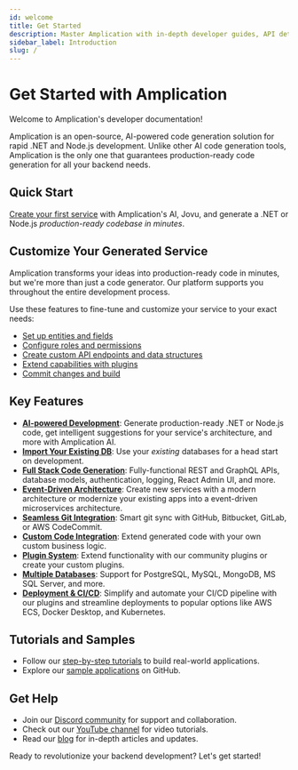 ```yaml
---
id: welcome
title: Get Started
description: Master Amplication with in-depth developer guides, API details, and tutorials.
sidebar_label: Introduction
slug: /
---
```


# Get Started with Amplication

Welcome to Amplication's developer documentation!

Amplication is an open-source, AI-powered code generation solution for rapid .NET and Node.js development. Unlike other AI code generation tools, Amplication is the only one that guarantees production-ready code generation for all your backend needs.

## Quick Start

[Create your first service](/first-service/) with Amplication's AI, Jovu, and generate a .NET or Node.js _production-ready codebase in minutes_.

## Customize Your Generated Service

Amplication transforms your ideas into production-ready code in minutes, but we're more than just a code generator. Our platform supports you throughout the entire development process.

Use these features to fine-tune and customize your service to your exact needs:

- [Set up entities and fields](/set-up-entities/)
- [Configure roles and permissions](/configure-roles-and-permissions/)
- [Create custom API endpoints and data structures](/custom-types-and-actions/)
- [Extend capabilities with plugins](/add-plugins-service/)
- [Commit changes and build](/commit-and-build-new-versions/)

## Key Features

- **[AI-powered Development](/amplication-ai/)**: Generate production-ready .NET or Node.js code, get intelligent suggestions for your service's architecture, and more with Amplication AI.
- **[Import Your Existing DB](/how-to/import-prisma-schema/)**: Use your _existing_ databases for a head start on development.
- **[Full Stack Code Generation](/getting-started/)**: Fully-functional REST and GraphQL APIs, database models, authentication, logging, React Admin UI, and more.
- **[Event-Driven Architecture](/concepts/event-driven-architecture/)**: Create new services with a modern architecture or modernize your existing apps into a event-driven microservices architecture.
- **[Seamless Git Integration](/smart-git-sync/)**: Smart git sync with GitHub, Bitbucket, GitLab, or AWS CodeCommit.
- **[Custom Code Integration](/custom-code/)**: Extend generated code with your own custom business logic.
- **[Plugin System](/getting-started/plugins/)**: Extend functionality with our community plugins or create your custom plugins.
- **[Multiple Databases](/getting-started/#databases)**: Support for PostgreSQL, MySQL, MongoDB, MS SQL Server, and more.
- **[Deployment & CI/CD](/deploy/)**: Simplify and automate your CI/CD pipeline with our plugins and streamline deployments to popular options like AWS ECS, Docker Desktop, and Kubernetes.

## Tutorials and Samples

- Follow our [step-by-step tutorials](/tutorials/) to build real-world applications.
- Explore our [sample applications](https://github.com/amplication/sample-app) on GitHub.

## Get Help

- Join our [Discord community](https://amplication.com/discord) for support and collaboration.
- Check out our [YouTube channel](https://www.youtube.com/c/Amplicationcom) for video tutorials.
- Read our [blog](https://amplication.com/blog) for in-depth articles and updates.

Ready to revolutionize your backend development? Let's get started!
